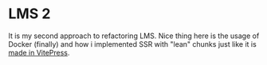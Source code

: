 # LMS 2

It is my second approach to refactoring LMS. Nice thing here is the usage of Docker (finally) and how i implemented SSR with "lean" chunks just like it is [made in VitePress](https://youtu.be/xXrhg26VCSc?t=3303).
